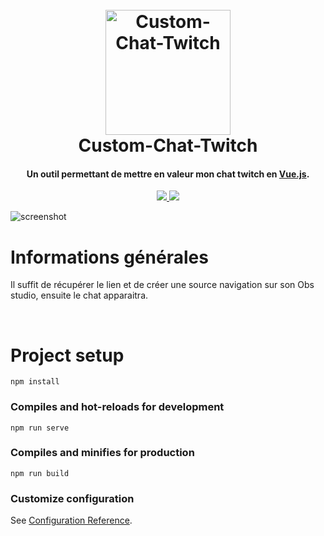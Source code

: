 <h1 align="center">
  <br>
  <img src="https://cdn.pixabay.com/photo/2021/12/10/16/38/twitch-6860918_960_720.png" alt="Custom-Chat-Twitch" width="200"></a>
  <br>
  Custom-Chat-Twitch
  <br>
</h1>

<h4 align="center">Un outil permettant de mettre en valeur mon chat twitch en <a href="https://vuejs.org/" target="_blank">Vue.js</a>.</h4>

<p align="center">
  <a href="https://code.visualstudio.com/">
    <img src="https://img.shields.io/badge/Visual_Studio_Code-0078D4?style=for-the-badge&logo=visual%20studio%20code&logoColor=white">
  </a>
  <a href="https://vuejs.org/">
   <img src="https://img.shields.io/badge/Vue.js-35495E?style=for-the-badge&logo=vue.js&logoColor=4FC08D">
 </a>
</p>

![screenshot](https://cdn.discordapp.com/attachments/764412536685723648/992124967179255899/unknown.png)

# Informations générales

Il suffit de récupérer le lien et de créer une source navigation sur son Obs studio, ensuite le chat apparaitra.

<br>

# Project setup
```
npm install
```

### Compiles and hot-reloads for development
```
npm run serve
```

### Compiles and minifies for production
```
npm run build
```

### Customize configuration
See [Configuration Reference](https://cli.vuejs.org/config/).